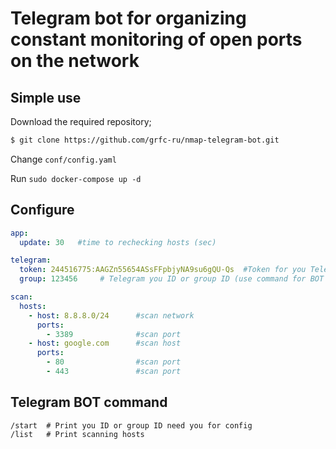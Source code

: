 # Telegram bot for organizing constant monitoring of open ports on the network

## Simple use
Download the required repository;

```bash
$ git clone https://github.com/grfc-ru/nmap-telegram-bot.git
```

Change `conf/config.yaml`

Run `sudo docker-compose up -d`

## Configure

```yaml
app:
  update: 30   #time to rechecking hosts (sec)

telegram:
  token: 244516775:AAGZп55654ASsFFpbjyNA9su6gQU-Qs  #Token for you Telegram BOT
  group: 123456     # Telegram you ID or group ID (use command for BOT /start

scan:
  hosts:
    - host: 8.8.8.0/24      #scan network
      ports:
        - 3389              #scan port
    - host: google.com      #scan host
      ports:
        - 80                #scan port
        - 443               #scan port
```

## Telegram BOT command
```
/start  # Print you ID or group ID need you for config
/list   # Print scanning hosts
```
